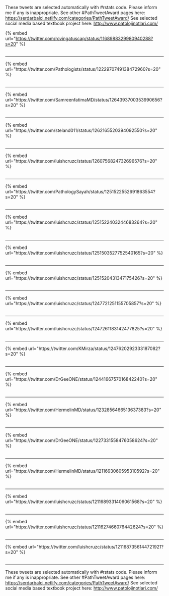 

These tweets are selected automatically with #rstats code. Please inform me if any is inappropriate.
See other #PathTweetAward pages here: https://serdarbalci.netlify.com/categories/PathTweetAward/ 
See selected social media based textbook project here: http://www.patolojinotlari.com/

{% embed url="https://twitter.com/rovingatuscap/status/1168988329980940288?s=20" %}<br>
<br>
<hr>
{% embed url="https://twitter.com/Pathologists/status/1222970749138472960?s=20" %}<br>
<br>
<hr>
{% embed url="https://twitter.com/SamreenfatimaMD/status/1264393700353990656?s=20" %}<br>
<br>
<hr>
{% embed url="https://twitter.com/steland011/status/1262165520394092550?s=20" %}<br>
<br>
<hr>
{% embed url="https://twitter.com/luishcruzc/status/1260756824732696576?s=20" %}<br>
<br>
<hr>
{% embed url="https://twitter.com/PathologySayah/status/1251522552691863554?s=20" %}<br>
<br>
<hr>
{% embed url="https://twitter.com/luishcruzc/status/1251522403244683264?s=20" %}<br>
<br>
<hr>
{% embed url="https://twitter.com/luishcruzc/status/1251503527752540165?s=20" %}<br>
<br>
<hr>
{% embed url="https://twitter.com/luishcruzc/status/1251520431347175426?s=20" %}<br>
<br>
<hr>
{% embed url="https://twitter.com/luishcruzc/status/1247721251155705857?s=20" %}<br>
<br>
<hr>
{% embed url="https://twitter.com/luishcruzc/status/1247261183142477825?s=20" %}<br>
<br>
<hr>
{% embed url="https://twitter.com/KMirza/status/1247620292333187082?s=20" %}<br>
<br>
<hr>
{% embed url="https://twitter.com/DrGeeONE/status/1244166757016842240?s=20" %}<br>
<br>
<hr>
{% embed url="https://twitter.com/HermelinMD/status/1232856466513637383?s=20" %}<br>
<br>
<hr>
{% embed url="https://twitter.com/DrGeeONE/status/1227331558476058624?s=20" %}<br>
<br>
<hr>
{% embed url="https://twitter.com/HermelinMD/status/1211693060595310592?s=20" %}<br>
<br>
<hr>
{% embed url="https://twitter.com/luishcruzc/status/1211689331406061568?s=20" %}<br>
<br>
<hr>
{% embed url="https://twitter.com/luishcruzc/status/1211627466076442624?s=20" %}<br>
<br>
<hr>
{% embed url="https://twitter.com/luishcruzc/status/1211687356144721921?s=20" %}<br>
<br>
<hr>


These tweets are selected automatically with #rstats code. Please inform me if any is inappropriate.
See other #PathTweetAward pages here: https://serdarbalci.netlify.com/categories/PathTweetAward/ 
See selected social media based textbook project here: http://www.patolojinotlari.com/
